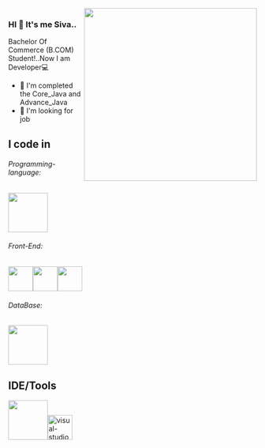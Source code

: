 <img  align="right" width="350" hight="250" src="https://i.pinimg.com/originals/a5/35/60/a53560c8088900e266880f779dacced7.gif"/> 

### HI 👋 It's me Siva..

Bachelor Of Commerce (B.COM) Student!..Now I am Developer💻

-  🌱 I'm completed the Core_Java and Advance_Java
-   🏢 I'm looking for job

## I code in
###### Programming-language:
<img height="80" width="80" src="https://raw.githubusercontent.com/bablubambal/All_logo_and_pictures/1ac69ce5fbc389725f16f989fa53c62d6e1b4883/programming%20languages/java.svg"/>

###### Front-End:
<img height="50" width="50" src="https://raw.githubusercontent.com/bablubambal/All_logo_and_pictures/1ac69ce5fbc389725f16f989fa53c62d6e1b4883/social%20icons/html5.svg"/><img height="50" width="50" src="https://raw.githubusercontent.com/bablubambal/All_logo_and_pictures/1ac69ce5fbc389725f16f989fa53c62d6e1b4883/social%20icons/css3.svg"/><img height="50" width="50" src="https://raw.githubusercontent.com/bablubambal/All_logo_and_pictures/1ac69ce5fbc389725f16f989fa53c62d6e1b4883/social%20icons/javascript.svg"/>

###### DataBase:
<img height="80" width="80" src="https://appbuilderforx.com/static/images/logos/databases/mysql.jpg"/>

## IDE/Tools
<img height="80" width="80" src="https://cdn.freebiesupply.com/logos/large/2x/eclipse-11-logo-png-transparent.png"/><img width="50" height="50" src="https://img.icons8.com/plasticine/100/visual-studio-code-2019.png" alt="visual-studio-code-2019"/>


